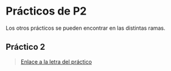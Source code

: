 # Prácticos de P2

Los otros prácticos se pueden encontrar en las distintas ramas.

## Práctico 2

> [Enlace a la letra del práctico](https://eva.fing.edu.uy/pluginfile.php/88380/mod_resource/content/5/practico02.pdf)
